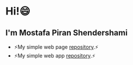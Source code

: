 # Hi!😄
## I'm Mostafa Piran Shendershami 
- ⚡My simple web page [repository](https://github.com/mostafapiran/S_webpage).⚡
- ⚡My simple web app [repository](https://github.com/mostafapiran/CS50P_2023/tree/main/project).⚡


<!--
**mostafapiran/mostafapiran** is a ✨ _special_ ✨ repository because its `README.md` (this file) appears on your GitHub profile.

Here are some ideas to get you started:

- 🔭 I’m currently working on ...
- 🌱 I’m currently learning ...
- 👯 I’m looking to collaborate on ...
- 🤔 I’m looking for help with ...
- 💬 Ask me about ...
- 📫 How to reach me: ...
- 😄 Pronouns: ...
- ⚡ Fun fact: ...
-->
